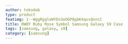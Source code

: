 ```yaml
---
author: tokodab
type: product
featimg: 1--WggRgqleWYDn3eOGP8gbK4qsvQnncC
title: RWBY Ruby Rose Symbol Samsung Galaxy S9 Case
tags: [samsung, galaxy, s9]
category: [samsung]
---
```

